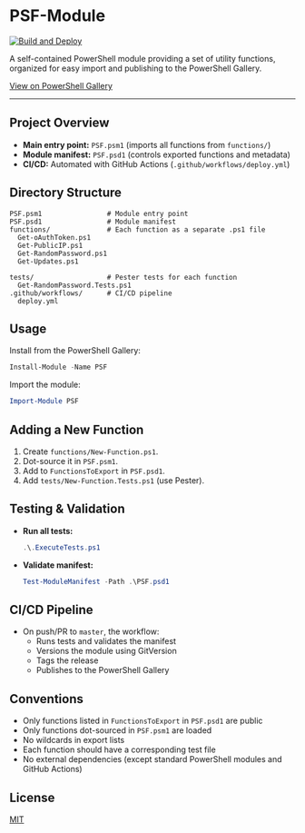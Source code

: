 # PSF-Module

[![Build and Deploy](https://github.com/danstis/PSF-Module/actions/workflows/deploy.yml/badge.svg)](https://github.com/danstis/PSF-Module/actions/workflows/deploy.yml)

A self-contained PowerShell module providing a set of utility functions, organized for easy import and publishing to the PowerShell Gallery.

[View on PowerShell Gallery](https://www.powershellgallery.com/packages/PSF)

---

## Project Overview

- **Main entry point:** `PSF.psm1` (imports all functions from `functions/`)
- **Module manifest:** `PSF.psd1` (controls exported functions and metadata)
- **CI/CD:** Automated with GitHub Actions (`.github/workflows/deploy.yml`)

## Directory Structure

```text
PSF.psm1                # Module entry point
PSF.psd1                # Module manifest
functions/              # Each function as a separate .ps1 file
  Get-oAuthToken.ps1
  Get-PublicIP.ps1
  Get-RandomPassword.ps1
  Get-Updates.ps1

tests/                  # Pester tests for each function
  Get-RandomPassword.Tests.ps1
.github/workflows/      # CI/CD pipeline
  deploy.yml
```

## Usage

Install from the PowerShell Gallery:

```powershell
Install-Module -Name PSF
```

Import the module:

```powershell
Import-Module PSF
```

## Adding a New Function

1. Create `functions/New-Function.ps1`.
2. Dot-source it in `PSF.psm1`.
3. Add to `FunctionsToExport` in `PSF.psd1`.
4. Add `tests/New-Function.Tests.ps1` (use Pester).

## Testing & Validation

- **Run all tests:**

  ```powershell
  .\.ExecuteTests.ps1
  ```

- **Validate manifest:**

  ```powershell
  Test-ModuleManifest -Path .\PSF.psd1
  ```

## CI/CD Pipeline

- On push/PR to `master`, the workflow:
  - Runs tests and validates the manifest
  - Versions the module using GitVersion
  - Tags the release
  - Publishes to the PowerShell Gallery

## Conventions

- Only functions listed in `FunctionsToExport` in `PSF.psd1` are public
- Only functions dot-sourced in `PSF.psm1` are loaded
- No wildcards in export lists
- Each function should have a corresponding test file
- No external dependencies (except standard PowerShell modules and GitHub Actions)

## License

[MIT](LICENSE)
